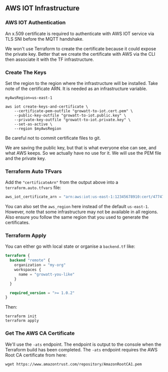 ## AWS IOT Infrastructure
### AWS IOT Authentication
An x.509 certificate is required to authenticate with AWS IOT service via TLS SNI before the MQTT
handshake.

We won't use Terraform to create the certificate because it could expose the
private key. Better that we create the certificate with AWS via the CLI
then associate it with the TF infrastructure.

### Create The Keys
Set the region to the region where the infrastructure will be installed. Take note of the
certificate ARN. It is needed as an infrastructure variable.
```shell
myAwsRegion=us-east-1

aws iot create-keys-and-certificate \
    --certificate-pem-outfile "growatt-to-iot.cert.pem" \
    --public-key-outfile "growatt-to-iot.public.key" \
    --private-key-outfile "growatt-to-iot.private.key" \
    --set-as-active \
    --region $myAwsRegion
```
Be careful not to commit certificate files to git.

We are saving the public key, but that is what everyone else can see, and what AWS keeps. So we actually have
no use for it. We will use the PEM file and the private key.

### Terraform Auto TFvars
Add the `"certificateArn"` from the output above into a `terraform.auto.tfvars` file:
```terraform
aws_iot_certificate_arn = "arn:aws:iot:us-east-1:12345678910:cert/47747474747474747474747474"
```
You can also set the `aws_region` here instead of the default `us-east-1`. However, note that
some infrastructure may not be available in all regions. Also ensure you follow the same region
that you used to generate the certificates.

### Terraform Apply
You can either go with local state or organise a `backend.tf` like:
```terraform
terraform {
  backend "remote" {
    organization = "my-org"
    workspaces {
      name = "growatt-you-like"
    }
  }

  required_version = ">= 1.0.2"
}
```

Then:
```shell
terraform init
terraform apply
```

### Get The AWS CA Certificate
We'll use the `-ats` endpoint. The endpoint is output to the console when the Terraform
build has been completed. The `-ats` endpoint requires the AWS Root CA certificate from here:

```shell
wget https://www.amazontrust.com/repository/AmazonRootCA1.pem
```